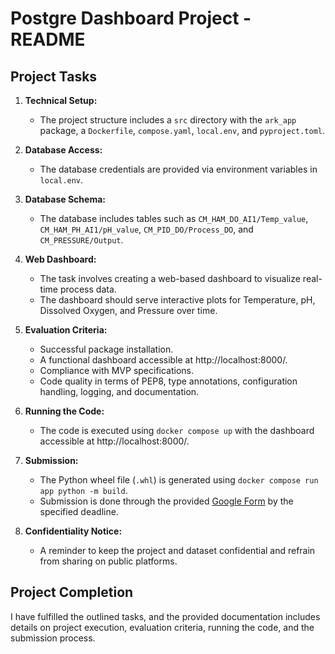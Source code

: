 # Postgre Dashboard Project - README

## Project Tasks

1. **Technical Setup:**
   - The project structure includes a `src` directory with the `ark_app` package, a `Dockerfile`, `compose.yaml`, `local.env`, and `pyproject.toml`.
   
2. **Database Access:**
   - The database credentials are provided via environment variables in `local.env`.

3. **Database Schema:**
   - The database includes tables such as `CM_HAM_DO_AI1/Temp_value`, `CM_HAM_PH_AI1/pH_value`, `CM_PID_DO/Process_DO`, and `CM_PRESSURE/Output`.

4. **Web Dashboard:**
   - The task involves creating a web-based dashboard to visualize real-time process data.
   - The dashboard should serve interactive plots for Temperature, pH, Dissolved Oxygen, and Pressure over time.

5. **Evaluation Criteria:**
   - Successful package installation.
   - A functional dashboard accessible at http://localhost:8000/.
   - Compliance with MVP specifications.
   - Code quality in terms of PEP8, type annotations, configuration handling, logging, and documentation.

6. **Running the Code:**
   - The code is executed using `docker compose up` with the dashboard accessible at http://localhost:8000/.

7. **Submission:**
   - The Python wheel file (`.whl`) is generated using `docker compose run app python -m build`.
   - Submission is done through the provided [Google Form](https://forms.gle/cbRsUXBGDiXTAUc88) by the specified deadline.

8. **Confidentiality Notice:**
   - A reminder to keep the project and dataset confidential and refrain from sharing on public platforms.

## Project Completion

I have fulfilled the outlined tasks, and the provided documentation includes details on project execution, evaluation criteria, running the code, and the submission process.

